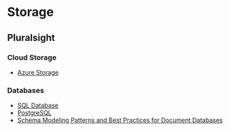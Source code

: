 # Storage

## Pluralsight

### Cloud Storage
-   [Azure Storage](https://www.pluralsight.com/paths/microsoft-azure-storage-for-developers)

### Databases
-   [SQL Database](https://app.pluralsight.com/paths/skill/querying-data-with-t-sql-from-sql-server)
-   [PostgreSQL](https://www.pluralsight.com/paths/querying-data-with-sql-from-postgresql)
-   [Schema Modeling Patterns and Best Practices for Document Databases](https://www.pluralsight.com/courses/schema-modeling-patterns-best-practices-document-databases)